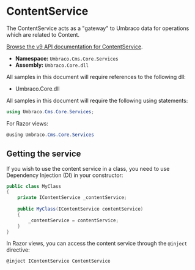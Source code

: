 # ContentService

The ContentService acts as a "gateway" to Umbraco data for operations which are related to Content.

[Browse the v9 API documentation for ContentService](https://apidocs.umbraco.com/v9/csharp/api/Umbraco.Cms.Core.Services.IContentService.html).

 * **Namespace:** `Umbraco.Cms.Core.Services`
 * **Assembly:** `Umbraco.Core.dll`

All samples in this document will require references to the following dll:

* Umbraco.Core.dll

All samples in this document will require the following using statements:

```csharp
using Umbraco.Cms.Core.Services;
```

For Razor views:
```csharp
@using Umbraco.Cms.Core.Services
```

## Getting the service

If you wish to use the content service in a class, you need to use Dependency Injection (DI) in your constructor:

```csharp
public class MyClass
{
    private IContentService _contentService;
    
    public MyClass(IContentService contentService)
    {
        _contentService = contentService;
    }
}
```

In Razor views, you can access the content service through the `@inject` directive:

```csharp
@inject IContentService ContentService
```